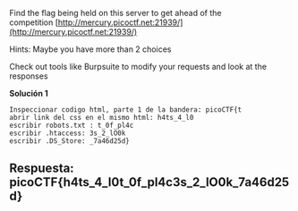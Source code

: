 

Find the flag being held on this server to get ahead of the competition [http://mercury.picoctf.net:21939/](http://mercury.picoctf.net:21939/)


Hints:
Maybe you have more than 2 choices

Check out tools like Burpsuite to modify your requests and look at the responses



**Solución 1**

```
Inspeccionar codigo html, parte 1 de la bandera: picoCTF{t
abrir link del css en el mismo html: h4ts_4_l0
escribir robots.txt : t_0f_pl4c
escribir .htaccess: 3s_2_lO0k
escribir .DS_Store: _7a46d25d}

```


## Respuesta: **picoCTF{h4ts_4_l0t_0f_pl4c3s_2_lO0k_7a46d25d}**
